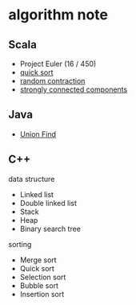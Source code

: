 # algorithm note

## Scala

- Project Euler (16 / 450)
- [quick sort](http://1ambda.github.io/divide-and-conquer/)
- [random contraction](http://1ambda.github.io/graphs-the-contraction-algorithm/)
- [strongly connected components](http://1ambda.github.io/graph-search-and-connectivity/)

## Java

 - [Union Find](http://1ambda.github.io/union-find-algorithms-week-1/)

## C++

data structure

- Linked list
- Double linked list
- Stack
- Heap
- Binary search tree

sorting

- Merge sort
- Quick sort
- Selection sort
- Bubble sort
- Insertion sort

